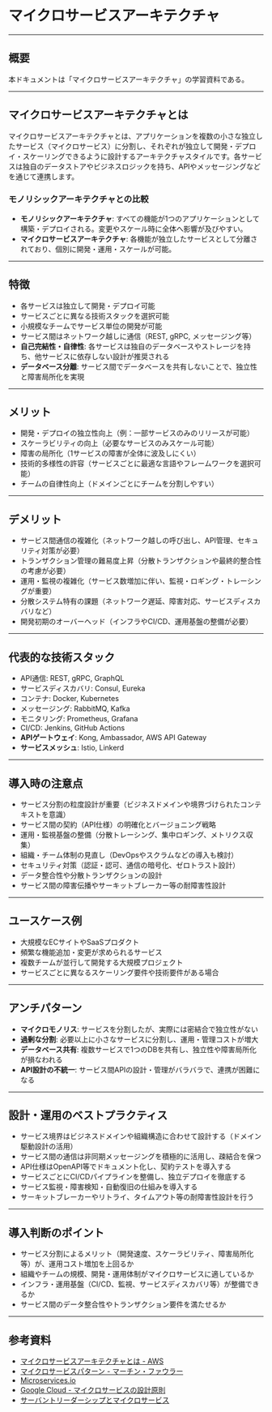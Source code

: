 # マイクロサービスアーキテクチャ

---

## 概要

本ドキュメントは「マイクロサービスアーキテクチャ」の学習資料である。

---

## マイクロサービスアーキテクチャとは

マイクロサービスアーキテクチャとは、アプリケーションを複数の小さな独立したサービス（マイクロサービス）に分割し、それぞれが独立して開発・デプロイ・スケーリングできるように設計するアーキテクチャスタイルです。各サービスは独自のデータストアやビジネスロジックを持ち、APIやメッセージングなどを通じて連携します。

### モノリシックアーキテクチャとの比較

- **モノリシックアーキテクチャ**: すべての機能が1つのアプリケーションとして構築・デプロイされる。変更やスケール時に全体へ影響が及びやすい。
- **マイクロサービスアーキテクチャ**: 各機能が独立したサービスとして分離されており、個別に開発・運用・スケールが可能。

---

## 特徴

- 各サービスは独立して開発・デプロイ可能
- サービスごとに異なる技術スタックを選択可能
- 小規模なチームでサービス単位の開発が可能
- サービス間はネットワーク越しに通信（REST, gRPC, メッセージング等）
- **自己完結性・自律性**: 各サービスは独自のデータベースやストレージを持ち、他サービスに依存しない設計が推奨される
- **データベース分離**: サービス間でデータベースを共有しないことで、独立性と障害局所化を実現

---

## メリット

- 開発・デプロイの独立性向上（例：一部サービスのみのリリースが可能）
- スケーラビリティの向上（必要なサービスのみスケール可能）
- 障害の局所化（1サービスの障害が全体に波及しにくい）
- 技術的多様性の許容（サービスごとに最適な言語やフレームワークを選択可能）
- チームの自律性向上（ドメインごとにチームを分割しやすい）

---

## デメリット

- サービス間通信の複雑化（ネットワーク越しの呼び出し、API管理、セキュリティ対策が必要）
- トランザクション管理の難易度上昇（分散トランザクションや最終的整合性の考慮が必要）
- 運用・監視の複雑化（サービス数増加に伴い、監視・ロギング・トレーシングが重要）
- 分散システム特有の課題（ネットワーク遅延、障害対応、サービスディスカバリなど）
- 開発初期のオーバーヘッド（インフラやCI/CD、運用基盤の整備が必要）

---

## 代表的な技術スタック

- API通信: REST, gRPC, GraphQL
- サービスディスカバリ: Consul, Eureka
- コンテナ: Docker, Kubernetes
- メッセージング: RabbitMQ, Kafka
- モニタリング: Prometheus, Grafana
- CI/CD: Jenkins, GitHub Actions
- **APIゲートウェイ**: Kong, Ambassador, AWS API Gateway
- **サービスメッシュ**: Istio, Linkerd

---

## 導入時の注意点

- サービス分割の粒度設計が重要（ビジネスドメインや境界づけられたコンテキストを意識）
- サービス間の契約（API仕様）の明確化とバージョニング戦略
- 運用・監視基盤の整備（分散トレーシング、集中ロギング、メトリクス収集）
- 組織・チーム体制の見直し（DevOpsやスクラムなどの導入も検討）
- セキュリティ対策（認証・認可、通信の暗号化、ゼロトラスト設計）
- データ整合性や分散トランザクションの設計
- サービス間の障害伝播やサーキットブレーカー等の耐障害性設計

---

## ユースケース例

- 大規模なECサイトやSaaSプロダクト
- 頻繁な機能追加・変更が求められるサービス
- 複数チームが並行して開発する大規模プロジェクト
- サービスごとに異なるスケーリング要件や技術要件がある場合

---

## アンチパターン

- **マイクロモノリス**: サービスを分割したが、実際には密結合で独立性がない
- **過剰な分割**: 必要以上に小さなサービスに分割し、運用・管理コストが増大
- **データベース共有**: 複数サービスで1つのDBを共有し、独立性や障害局所化が損なわれる
- **API設計の不統一**: サービス間APIの設計・管理がバラバラで、連携が困難になる

---

## 設計・運用のベストプラクティス

- サービス境界はビジネスドメインや組織構造に合わせて設計する（ドメイン駆動設計の活用）
- サービス間の通信は非同期メッセージングを積極的に活用し、疎結合を保つ
- API仕様はOpenAPI等でドキュメント化し、契約テストを導入する
- サービスごとにCI/CDパイプラインを整備し、独立デプロイを徹底する
- サービス監視・障害検知・自動復旧の仕組みを導入する
- サーキットブレーカーやリトライ、タイムアウト等の耐障害性設計を行う

---

## 導入判断のポイント

- サービス分割によるメリット（開発速度、スケーラビリティ、障害局所化等）が、運用コスト増加を上回るか
- 組織やチームの規模、開発・運用体制がマイクロサービスに適しているか
- インフラ・運用基盤（CI/CD、監視、サービスディスカバリ等）が整備できるか
- サービス間のデータ整合性やトランザクション要件を満たせるか

---

## 参考資料

- [マイクロサービスアーキテクチャとは - AWS](https://aws.amazon.com/jp/microservices/)
- [マイクロサービスパターン - マーチン・ファウラー](https://martinfowler.com/microservices/)
- [Microservices.io](https://microservices.io/)
- [Google Cloud - マイクロサービスの設計原則](https://cloud.google.com/architecture/microservices-architecture?hl=ja)
- [サーバントリーダーシップとマイクロサービス](https://www.infoq.com/jp/articles/servant-leadership-microservices/)
